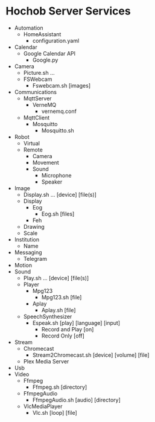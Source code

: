# Hochob Server Services

- Automation
  - HomeAssistant
    - configuration.yaml
- Calendar
  - Google Calendar API
    - Google.py
- Camera
  - Picture.sh ...
  - FSWebcam
    - Fswebcam.sh [images]
- Communications
  - MqttServer
    - VerneMQ
      - vernemq.conf
  - MqttClient
    - Mosquitto
      - Mosquitto.sh
- Robot
  - Virtual
  - Remote
    - Camera
    - Movement
    - Sound
      - Microphone
      - Speaker
- Image
  - Display.sh ... [device] [file(s)]
  - Display
    - Eog
      - Eog.sh [files]
    - Feh
  - Drawing
  - Scale
- Institution
  - Name
- Messaging
  - Telegram
- Motion
- Sound
  - Play.sh ... [device] [file(s)]
  - Player
    - Mpg123
      - Mpg123.sh [file]
    - Aplay
      - Aplay.sh [file]
  - SpeechSynthesizer
    - Espeak.sh [play] [language] [input]
      - Record and Play [on]
      - Record Only [off]
- Stream
  - Chromecast
    - Stream2Chromecast.sh [device] [volume] [file]
  - Plex Media Server
- Usb
- Video
  - Ffmpeg
    - Ffmpeg.sh [directory]
  - FfmpegAudio
    - FfmpegAudio.sh [audio] [directory]
  - VlcMediaPlayer
    - Vlc.sh [loop] [file]

